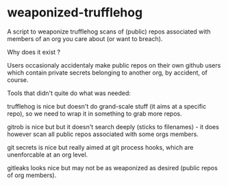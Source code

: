 # weaponized-trufflehog
A script to weaponize trufflehog scans of (public) repos associated with members of an org you care about (or want to breach).

Why does it exist ?

Users occasionaly accidentaly make public repos on their own github users which contain private secrets belonging to another org, by accident, of course.

Tools that didn't quite do what was needed:

trufflehog is nice but doesn't do grand-scale stuff (it aims at a specific repo), so we need to wrap it in something to grab more repos.

gitrob is nice but but it doesn't search deeply (sticks to filenames) - it does however scan all public repos associated with some orgs members.

git secrets is nice but really aimed at git process hooks, which are unenforcable at an org level.

gitleaks looks nice but may not be as weaponized as desired (public repos of org members).
